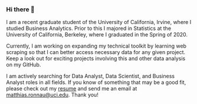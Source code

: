 ### Hi there 👋

I am a recent graduate student of the University of California, Irvine, where I studied Business Analytics. Prior to this I majored in Statistics at the University of California, Berkeley, where I graduated in the Spring of 2020.

Currently, I am working on expanding my technical toolkit by learning web scraping so that I can better access necessary data for any given project. Keep a look out for exciting projects involving this and other data analysis on my GitHub.

I am actively searching for Data Analyst, Data Scientist, and Business Analyst roles in all fields. If you know of something that may be a good fit, please check out my [resume](https://drive.google.com/file/d/12SwhG-R3WnT0Cqg56DAyNwSYjkzjWsPM/view?usp=sharing) and send me an email at matthias.ronnau@uci.edu. Thank you!

<!--
**matthiasronnau/matthiasronnau** is a ✨ _special_ ✨ repository because its `README.md` (this file) appears on your GitHub profile.

Here are some ideas to get you started:

- 🔭 I’m currently working on ...
- 🌱 I’m currently learning ...
- 👯 I’m looking to collaborate on ...
- 🤔 I’m looking for help with ...
- 💬 Ask me about ...
- 📫 How to reach me: ...
- ⚡ Fun fact: ...
-->
